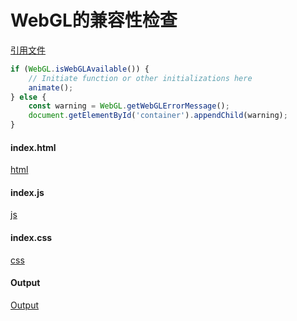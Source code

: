 # WebGL的兼容性检查

[引用文件](https://github.com/mrdoob/three.js/blob/master/examples/jsm/capabilities/WebGL.js)

```javascript
if (WebGL.isWebGLAvailable()) {
    // Initiate function or other initializations here
    animate();
} else {
    const warning = WebGL.getWebGLErrorMessage();
    document.getElementById('container').appendChild(warning);
}
```

<!-- tabs:start -->
#### **index.html**
[html](index.html ":include :type=code")
#### **index.js**
[js](index.js ":include")
#### **index.css**
[css](index.css ":include")
#### **Output**
[Output](index.html ":include")
<!-- tabs:end -->


